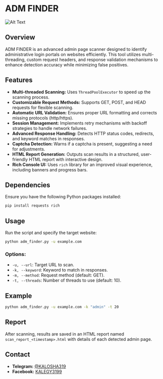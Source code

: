 # ADM FINDER
![Alt Text]([https://example.com/image.png](https://files.catbox.moe/nu0w0o.jpg))
## Overview
ADM FINDER is an advanced admin page scanner designed to identify administrative login portals on websites efficiently. This tool utilizes multi-threading, custom request headers, and response validation mechanisms to enhance detection accuracy while minimizing false positives.

## Features
- **Multi-threaded Scanning:** Uses `ThreadPoolExecutor` to speed up the scanning process.
- **Customizable Request Methods:** Supports GET, POST, and HEAD requests for flexible scanning.
- **Automatic URL Validation:** Ensures proper URL formatting and corrects missing protocols (http/https).
- **Session Management:** Implements retry mechanisms with backoff strategies to handle network failures.
- **Advanced Response Handling:** Detects HTTP status codes, redirects, and keyword matches in responses.
- **Captcha Detection:** Warns if a captcha is present, suggesting a need for adjustments.
- **HTML Report Generation:** Outputs scan results in a structured, user-friendly HTML report with interactive design.
- **Rich Console UI:** Uses `rich` library for an improved visual experience, including banners and progress bars.

## Dependencies
Ensure you have the following Python packages installed:
```sh
pip install requests rich
```

## Usage
Run the script and specify the target website:
```sh
python adm_finder.py -u example.com
```

### Options:
- `-u, --url`: Target URL to scan.
- `-k, --keyword`: Keyword to match in responses.
- `-m, --method`: Request method (default: GET).
- `-t, --threads`: Number of threads to use (default: 10).

## Example
```sh
python adm_finder.py -u example.com -k "admin" -t 20
```

## Report
After scanning, results are saved in an HTML report named `scan_report_<timestamp>.html` with details of each detected admin page.

## Contact
- **Telegram:** [@KALOSHA319](https://t.me/KALOSHA319)
- **Facebook:** [KALEGY3199](https://www.facebook.com/KALEGY3199/)

